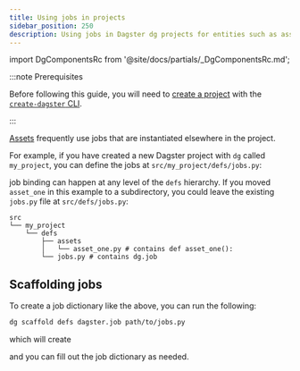 ```yaml
---
title: Using jobs in projects
sidebar_position: 250
description: Using jobs in Dagster dg projects for entities such as assets .
---
```


import DgComponentsRc from '@site/docs/partials/\_DgComponentsRc.md';

<DgComponentsRc />

:::note Prerequisites

Before following this guide, you will need to [create a project](/guides/build/projects/creating-a-new-project) with the [`create-dagster` CLI](/api/dg/create-dagster).

:::

[Assets](/guides/build/assets) frequently use jobs that are instantiated elsewhere in the project.

For example, if you have created a new Dagster project with `dg` called `my_project`, you can define the jobs at `src/my_project/defs/jobs.py`:

job binding can happen at any level of the `defs` hierarchy. If you moved `asset_one` in this example to a subdirectory, you could leave the existing `jobs.py` file at `src/defs/jobs.py`:

```
src
└── my_project
    └── defs
        ├── assets
        │   └── asset_one.py # contains def asset_one():
        └── jobs.py # contains dg.job
```

## Scaffolding jobs

To create a job dictionary like the above, you can run the following:

```bash
dg scaffold defs dagster.job path/to/jobs.py
```

which will create

<CodeExample path="docs_snippets/docs_snippets/concepts/automate/scaffolded-job-defs.py"  title="src/<project_name>/defs/jobs.py" />

and you can fill out the job dictionary as needed.